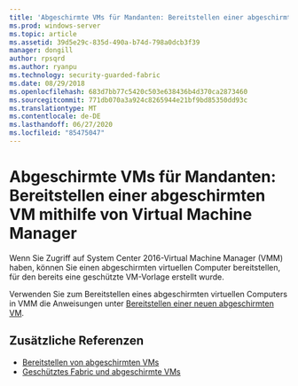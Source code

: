 ```yaml
---
title: 'Abgeschirmte VMs für Mandanten: Bereitstellen einer abgeschirmten VM mithilfe von Virtual Machine Manager'
ms.prod: windows-server
ms.topic: article
ms.assetid: 39d5e29c-835d-490a-b74d-798a0dcb3f39
manager: dongill
author: rpsqrd
ms.author: ryanpu
ms.technology: security-guarded-fabric
ms.date: 08/29/2018
ms.openlocfilehash: 683d7bb77c5420c503e638436b4d370ca2873460
ms.sourcegitcommit: 771db070a3a924c8265944e21bf9bd85350dd93c
ms.translationtype: MT
ms.contentlocale: de-DE
ms.lasthandoff: 06/27/2020
ms.locfileid: "85475047"
---
```

# <a name="shielded-vms-for-tenants---deploying-a-shielded-vm-by-using-virtual-machine-manager"></a>Abgeschirmte VMs für Mandanten: Bereitstellen einer abgeschirmten VM mithilfe von Virtual Machine Manager

Wenn Sie Zugriff auf System Center 2016-Virtual Machine Manager (VMM) haben, können Sie einen abgeschirmten virtuellen Computer bereitstellen, für den bereits eine geschützte VM-Vorlage erstellt wurde.

Verwenden Sie zum Bereitstellen eines abgeschirmten virtuellen Computers in VMM die Anweisungen unter [Bereitstellen einer neuen abgeschirmten VM](https://technet.microsoft.com/system-center-docs/vmm/scenario/guarded-vms#provision-a-new-shielded-vm).

## <a name="additional-references"></a>Zusätzliche Referenzen

- [Bereitstellen von abgeschirmten VMs](guarded-fabric-configuration-scenarios-for-shielded-vms-overview.md)
- [Geschütztes Fabric und abgeschirmte VMs](guarded-fabric-and-shielded-vms-top-node.md)
